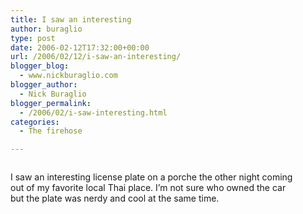 ```yaml
---
title: I saw an interesting
author: buraglio
type: post
date: 2006-02-12T17:32:00+00:00
url: /2006/02/12/i-saw-an-interesting/
blogger_blog:
  - www.nickburaglio.com
blogger_author:
  - Nick Buraglio
blogger_permalink:
  - /2006/02/i-saw-interesting.html
categories:
  - The firehose

---
```

<div>
</div>

[<img src="http://www.buraglio.com/pics/tcpip-795834.jpg" border="0" alt="" />][1]

I saw an interesting license plate on a porche the other night coming  
out of my favorite local Thai place. I&#8217;m not sure who owned the car  
but the plate was nerdy and cool at the same time.

<div>
</div>

 [1]: http://www.buraglio.com/pics/tcpip-795834.jpg